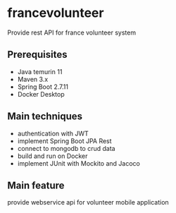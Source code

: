 # francevolunteer
Provide rest API for france volunteer system

## Prerequisites
- Java temurin 11
- Maven 3.x
- Spring Boot 2.7.11
- Docker Desktop

## Main techniques
- authentication with JWT
- implement Spring Boot JPA Rest
- connect to mongodb to crud data
- build and run on Docker
- implement JUnit with Mockito and Jacoco

## Main feature
provide webservice api for volunteer mobile application



